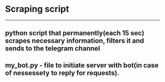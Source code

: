# Scraping script
---
**python script that permanently(each 15 sec) scrapes necessary information, filters it and sends to the telegram channel**
---
## my_bot.py - file to initiate server with bot(in case of nessessety to reply for requests).